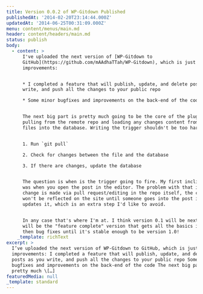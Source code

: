 ```yaml
---
title: Version 0.0.2 of WP-Gitdown Published
publishedAt: '2014-02-20T23:14:44.000Z'
updatedAt: '2014-06-25T00:31:09.000Z'
menu: content/menus/main.md
header: content/headers/main.md
status: publish
body:
  - content: >
      I've uploaded the next version of [WP-Gitdown to
      GitHub](https://github.com/mAAdhaTTah/WP-Gitdown), which is just two
      improvements:


      * I completed a feature that will publish, update, and delete posts as you
      write, and push all the changes to your public repo

      * Some minor bugfixes and improvements on the back-end of the code


      The next big part is pretty much going to be the core of the plugin:
      pulling from the remote repo and loading any changes content from the
      files into the database. Writing the trigger shouldn't be too hard.


      1. Run `git pull`

      2. Check for changes between the file and the database

      3. If there are changes, update the database


      The question is when is the trigger going to fire. My first inclination
      was when you open the post in the editor. The problem with that is if a
      change is made via pull request/editing in the repo itself, the changes
      won't be reflected on the site until someone goes into the post itself and
      updates it, which is an extra step I'd like to avoid.


      In any case that's where I'm at. I think version 0.1 will be next -- it
      will be the "feature complete" version that gets all the basics in there,
      then bug fixes until it's stable enough to be version 1.0!
    _template: richText
excerpt: >
  I’ve uploaded the next version of WP-Gitdown to GitHub, which is just two
  improvements: I completed a feature that will publish, update, and delete
  posts as you write, and push all the changes to your public repo Some minor
  bugfixes and improvements on the back-end of the code The next big part is
  pretty much \[…]
featuredMedia: null
_template: standard
---
```


